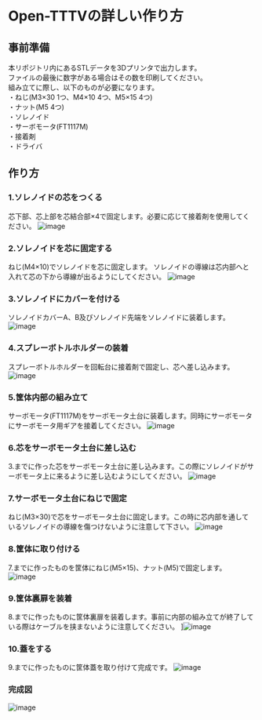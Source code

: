 # Open-TTTVの詳しい作り方

## 事前準備
本リポジトリ内にあるSTLデータを3Dプリンタで出力します。<br>
ファイルの最後に数字がある場合はその数を印刷してください。<br>
組み立てに際し、以下のものが必要になります。<br>
・ねじ(M3×30 1つ、M4×10 4つ、M5×15 4つ)<br>
・ナット(M5 4つ)<br>
・ソレノイド<br>
・サーボモータ(FT1117M)<br>
・接着剤<br>
・ドライバ<br>
## 作り方
### 1.ソレノイドの芯をつくる
芯下部、芯上部を芯結合部×4で固定します。必要に応じて接着剤を使用してください。 
![image](https://github.com/MiyashitaLab/Open-TTTV/assets/75302406/1b621ca2-0bef-45d8-8b20-fcbd48d26a6f)
### 2.ソレノイドを芯に固定する
ねじ(M4×10)でソレノイドを芯に固定します。 ソレノイドの導線は芯内部へと入れて芯の下から導線が出るようにしてください。
![image](https://github.com/MiyashitaLab/Open-TTTV/assets/75302406/de157ec8-b5c0-4d6f-9789-231adc1deee6)

### 3.ソレノイドにカバーを付ける
ソレノイドカバーA、B及びソレノイド先端をソレノイドに装着します。
![image](https://github.com/MiyashitaLab/Open-TTTV/assets/75302406/11f6f4f8-f735-4239-8e79-9aefe8870bba)

### 4.スプレーボトルホルダーの装着
スプレーボトルホルダーを回転台に接着剤で固定し、芯へ差し込みます。
![image](https://github.com/MiyashitaLab/Open-TTTV/assets/75302406/2c1ba734-8563-4cfd-ab94-3dfbe270f3f8)

### 5.筐体内部の組み立て
サーボモータ(FT1117M)をサーボモータ土台に装着します。同時にサーボモータにサーボモータ用ギアを接着してください。
![image](https://github.com/MiyashitaLab/Open-TTTV/assets/75302406/779740e2-8431-4e7e-90ef-72e2fbb31064)

### 6.芯をサーボモータ土台に差し込む
3.までに作った芯をサーボモータ土台に差し込みます。この際にソレノイドがサーボモータ上に来るように差し込むようにしてください。
![image](https://github.com/MiyashitaLab/Open-TTTV/assets/75302406/697a40a6-f846-4ada-aa18-7a1fd50117eb)

### 7.サーボモータ土台にねじで固定
ねじ(M3×30)で芯をサーボモータ土台に固定します。この時に芯内部を通しているソレノイドの導線を傷つけないように注意して下さい。
![image](https://github.com/MiyashitaLab/Open-TTTV/assets/75302406/69cbb1cf-f653-41a2-94fe-2a4015b37e40)

### 8.筐体に取り付ける
7.までに作ったものを筐体にねじ(M5×15)、ナット(M5)で固定します。
![image](https://github.com/MiyashitaLab/Open-TTTV/assets/75302406/e3b4d93c-5cd7-40cb-93d7-22fc7af68df8)

### 9.筐体裏扉を装着
8.までに作ったものに筐体裏扉を装着します。事前に内部の組み立てが終了している際はケーブルを挟まないように注意してください。
]![image](https://github.com/MiyashitaLab/Open-TTTV/assets/75302406/b624fc19-716e-4d75-ac4e-e07297c0a0aa)

### 10.蓋をする
9.までに作ったものに筐体蓋を取り付けて完成です。
![image](https://github.com/MiyashitaLab/Open-TTTV/assets/75302406/b98a16d2-6d73-425a-bff8-a9e071c99af0)

### 完成図
![image](https://github.com/MiyashitaLab/Open-TTTV/assets/75302406/fe9d0579-5e79-43ba-95ee-0a4ea72436fd)

